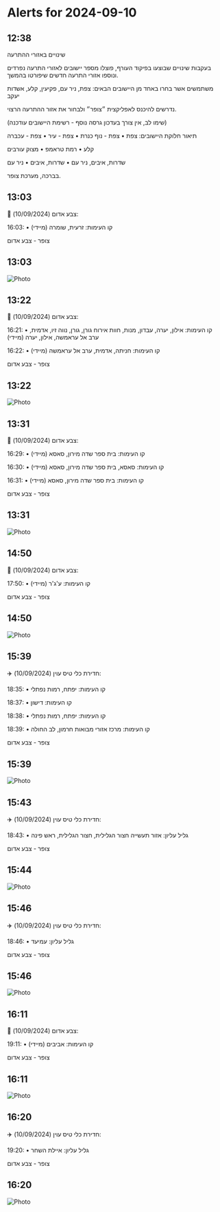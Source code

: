 # Alerts for 2024-09-10

## 12:38

שינויים באזורי ההתרעה

בעקבות שינויים שבוצעו בפיקוד העורף, פוצלו מספר יישובים לאזורי התרעה נפרדים ונוספו אזורי התרעה חדשים שיפורטו בהמשך.

משתמשים אשר בחרו באחד מן היישובים הבאים:
צפת, ניר עם, פקיעין, קלע, אשדות יעקב

נדרשים להיכנס לאפליקצית ״צופר״ ולבחור את אזור ההתרעה הרצוי.

(שימו לב, אין צורך בעדכון גרסה נוסף - רשימת היישובים עודכנה)

תיאור חלוקת היישובים:
צפת
• צפת - נוף כנרת
• ⁠צפת - עיר
• ⁠צפת - עכברה

קלע
• רמת טראמפ
• ⁠מצוק עורבים

שדרות, איבים, ניר עם
• שדרות, איבים
• ⁠ניר עם

בברכה,
מערכת צופר.

## 13:03

🔴 צבע אדום (10/09/2024):

16:03:
• קו העימות: זרעית, שומרה (מיידי)

צופר - צבע אדום

## 13:03

![Photo](images/25534.jpg)

## 13:22

🔴 צבע אדום (10/09/2024):

16:21:
• קו העימות: אילון, יערה, עבדון, מנות, חוות אירוח גורן, גורן, נווה זיו, אדמית, ערב אל עראמשה, אילון, יערה (מיידי)

16:22:
• קו העימות: חניתה, אדמית, ערב אל עראמשה (מיידי)

צופר - צבע אדום

## 13:22

![Photo](images/25547.jpg)

## 13:31

🔴 צבע אדום (10/09/2024):

16:29:
• קו העימות: בית ספר שדה מירון, סאסא (מיידי)

16:30:
• קו העימות: סאסא, בית ספר שדה מירון, סאסא (מיידי)

16:31:
• קו העימות: בית ספר שדה מירון, סאסא (מיידי)

צופר - צבע אדום

## 13:31

![Photo](images/25559.jpg)

## 14:50

🔴 צבע אדום (10/09/2024):

17:50:
• קו העימות: ע'ג'ר (מיידי)

צופר - צבע אדום

## 14:50

![Photo](images/25561.jpg)

## 15:39

✈️ חדירת כלי טיס עוין (10/09/2024):

18:35:
• קו העימות: יפתח, רמות נפתלי 

18:37:
• קו העימות: דישון 

18:38:
• קו העימות: יפתח, רמות נפתלי 

18:39:
• קו העימות: מרכז אזורי מבואות חרמון, לב החולה 

צופר - צבע אדום

## 15:39

![Photo](images/25575.jpg)

## 15:43

✈️ חדירת כלי טיס עוין (10/09/2024):

18:43:
• גליל עליון: אזור תעשייה חצור הגלילית, חצור הגלילית, ראש פינה 

צופר - צבע אדום

## 15:44

![Photo](images/25579.jpg)

## 15:46

✈️ חדירת כלי טיס עוין (10/09/2024):

18:46:
• גליל עליון: עמיעד 

צופר - צבע אדום

## 15:46

![Photo](images/25581.jpg)

## 16:11

🔴 צבע אדום (10/09/2024):

19:11:
• קו העימות: אביבים (מיידי)

צופר - צבע אדום

## 16:11

![Photo](images/25583.jpg)

## 16:20

✈️ חדירת כלי טיס עוין (10/09/2024):

19:20:
• גליל עליון: איילת השחר 

צופר - צבע אדום

## 16:20

![Photo](images/25585.jpg)


